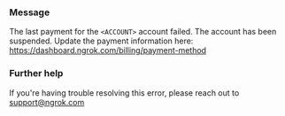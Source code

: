 
### Message
The last payment for the <code>&lt;ACCOUNT&gt;</code> account failed.
The account has been suspended. Update the payment information here:
https://dashboard.ngrok.com/billing/payment-method

### Further help
If you're having trouble resolving this error, please reach out to [support@ngrok.com](mailto:support@ngrok.com?subject=Help%20with%20ERR_NGROK_337)

